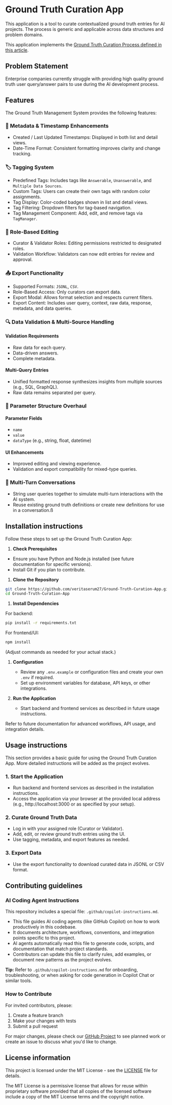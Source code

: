 # Ground Truth Curation App

This application is a tool to curate contextualized ground truth entries for AI projects.
 The process is generic and applicable across data structures and problem domains.

This application implements the [Ground Truth Curation Process defined in this article](./docs/GroundTruthCurationProcess.md).

## Problem Statement

Enterprise companies currently struggle with providing high quality ground truth user query/answer pairs
 to use during the AI development process.

## Features

The Ground Truth Management System provides the following features:

### 🧩 Metadata & Timestamp Enhancements

- Created / Last Updated Timestamps: Displayed in both list and detail views.
- Date-Time Format: Consistent formatting improves clarity and change tracking.

### 🏷️ Tagging System

- Predefined Tags: Includes tags like `Answerable`, `Unanswerable`, and `Multiple Data Sources`.
- Custom Tags: Users can create their own tags with random color assignments.
- Tag Display: Color-coded badges shown in list and detail views.
- Tag Filtering: Dropdown filters for tag-based navigation.
- Tag Management Component: Add, edit, and remove tags via `TagManager`.

### 👥 Role-Based Editing

- Curator & Validator Roles: Editing permissions restricted to designated roles.
- Validation Workflow: Validators can now edit entries for review and approval.

### 📤 Export Functionality

- Supported Formats: `JSONL`, `CSV`.
- Role-Based Access: Only curators can export data.
- Export Modal: Allows format selection and respects current filters.
- Export Content: Includes user query, context, raw data, response, metadata, and data queries.

### 🔍 Data Validation & Multi-Source Handling

#### Validation Requirements

- Raw data for each query.
- Data-driven answers.
- Complete metadata.

#### Multi-Query Entries

- Unified formatted response synthesizes insights from multiple sources (e.g., SQL, GraphQL).
- Raw data remains separated per query.

### 🧮 Parameter Structure Overhaul

#### Parameter Fields

- `name`
- `value`
- `dataType` (e.g., string, float, datetime)

#### UI Enhancements

- Improved editing and viewing experience.
- Validation and export compatibility for mixed-type queries.

### 💬 Multi-Turn Conversations

- String user queries together to simulate multi-turn interactions with the AI system.
- Reuse existing ground truth definitions or create new definitions for use in a conversation.ß

## Installation instructions

Follow these steps to set up the Ground Truth Curation App:

1. **Check Prerequisites**

- Ensure you have Python and Node.js installed (see future documentation for specific versions).
- Install Git if you plan to contribute.

1. **Clone the Repository**

```sh
git clone https://github.com/veritaserum27/Ground-Truth-Curation-App.git
cd Ground-Truth-Curation-App
```

1. **Install Dependencies**

For backend:

```sh
pip install -r requirements.txt
```

For frontend/UI:

```sh
npm install
```

(Adjust commands as needed for your actual stack.)

1. **Configuration**
	- Review any `.env.example` or configuration files and create your own `.env` if required.
	- Set up environment variables for database, API keys, or other integrations.

1. **Run the Application**
	- Start backend and frontend services as described in future usage instructions.

Refer to future documentation for advanced workflows, API usage, and integration details.

## Usage instructions

This section provides a basic guide for using the Ground Truth Curation App. More detailed instructions will be added as the project evolves.

### 1. Start the Application

- Run backend and frontend services as described in the installation instructions.
- Access the application via your browser at the provided local address (e.g., http://localhost:3000 or as specified by your setup).

### 2. Curate Ground Truth Data

- Log in with your assigned role (Curator or Validator).
- Add, edit, or review ground truth entries using the UI.
- Use tagging, metadata, and export features as needed.

### 3. Export Data

- Use the export functionality to download curated data in JSONL or CSV format.

## Contributing guidelines

### AI Coding Agent Instructions

This repository includes a special file: `.github/copilot-instructions.md`.

- This file guides AI coding agents (like GitHub Copilot) on how to work productively in this codebase.
- It documents architecture, workflows, conventions, and integration points specific to this project.
- AI agents automatically read this file to generate code, scripts, and documentation that match project standards.
- Contributors can update this file to clarify rules, add examples, or document new patterns as the project evolves.

**Tip:** Refer to `.github/copilot-instructions.md` for onboarding, troubleshooting, or when asking for code generation in Copilot Chat or similar tools.

### How to Contribute

For invited contributors, please:

1. Create a feature branch
2. Make your changes with tests
3. Submit a pull request

For major changes, please check our [GitHub Project](https://github.com/users/veritaserum27/projects/1)
 to see planned work or create an issue to discuss what you'd like to change.

## License information

This project is licensed under the MIT License - see the [LICENSE](LICENSE) file for details.

The MIT License is a permissive license that allows for reuse within proprietary software provided
 that all copies of the licensed software include a copy of the MIT License terms and the copyright notice.
